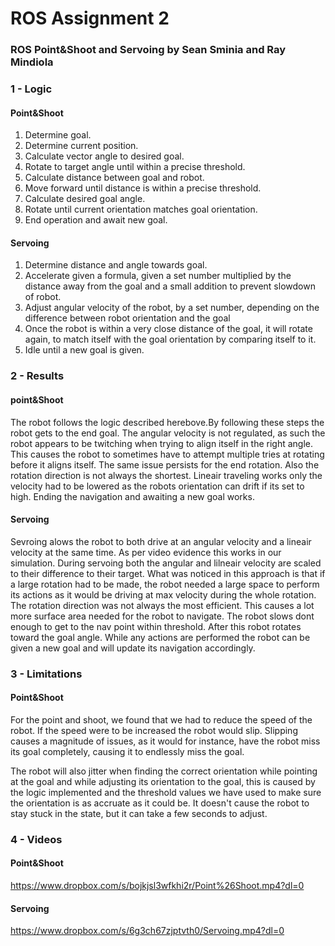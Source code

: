 # ROS Assignment 2
### ROS Point&Shoot and Servoing by Sean Sminia and Ray Mindiola



### 1 - Logic

#### Point&Shoot
1. Determine goal.
2. Determine current position.
3. Calculate vector angle to desired goal.
4. Rotate to target angle until within a precise threshold.
5. Calculate distance between goal and robot.
6. Move forward until distance is within a precise threshold.
7. Calculate desired goal angle.
8. Rotate until current orientation matches goal orientation.
9. End operation and await new goal.

#### Servoing
1. Determine distance and angle towards goal.
2. Accelerate given a formula, given a set number multiplied by the distance away from the goal and a small addition to prevent slowdown of robot.
3. Adjust angular velocity of the robot, by a set number, depending on the difference between robot orientation and the goal
4. Once the robot is within a very close distance of the goal, it will rotate again, to match itself with the goal orientation by comparing itself to it. 
5. Idle until a new goal is given.

### 2 - Results

#### point&Shoot
The robot follows the logic described herebove.By following these steps the robot gets to the end goal. The angular velocity is not regulated, as such the robot appears to be twitching when trying to align itself in the right angle. This causes the robot to sometimes have to attempt multiple tries at rotating before it aligns itself. The same issue persists for the end rotation. Also the rotation direction is not always the shortest. Lineair traveling works only the velocity had to be lowered as the robots orientation can drift if its set to high. Ending the navigation and awaiting a new goal works.

#### Servoing
Sevroing alows the robot to both drive at an angular velocity and a lineair velocity at the same time. As per video evidence this works in our simulation. During servoing both the angular and lilneair velocity are scaled to their difference to their target. What was noticed in this approach is that if a large rotation had to be made, the robot needed a large space to perform its actions as it would be driving at max velocity during the whole rotation. The rotation direction was not always the most efficient. This causes a lot more surface area needed for the robot to navigate. The robot slows dont enough to get to the nav point within threshold. After this robot rotates toward the goal angle. While any actions are performed the robot can be given a new goal and will update its navigation accordingly.
 
### 3 - Limitations

#### Point&Shoot
For the point and shoot, we found that we had to reduce the speed of the robot. If the speed were to be increased the robot would slip. Slipping causes a magnitude of issues, as it would for instance, have the robot miss its goal completely, causing it to endlessly miss the goal. 

The robot will also jitter when finding the correct orientation while pointing at the goal and while adjusting its orientation to the goal, this is caused by the logic implemented and the threshold values we have used to make sure the orientation is as accruate as it could be. It doesn't cause the robot to stay stuck in the state, but it can take a few seconds to adjust. 

### 4 - Videos

#### Point&Shoot
https://www.dropbox.com/s/bojkjsl3wfkhi2r/Point%26Shoot.mp4?dl=0

#### Servoing
https://www.dropbox.com/s/6g3ch67zjptvth0/Servoing.mp4?dl=0
